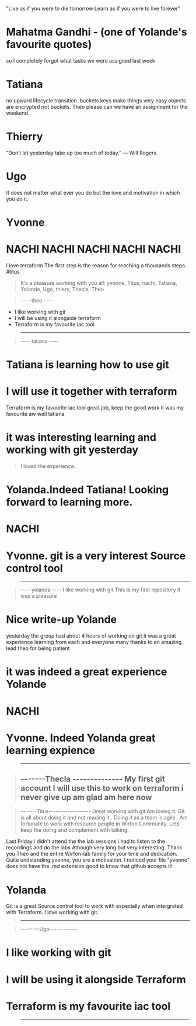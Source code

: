 "Live as if you were to die tomorrow
Learn as if you were to live forever"
# Mahatma Gandhi - (one of Yolande's favourite quotes)

so I completely forgot what tasks we were assigned last week
# Tatiana

no upward lifecycle transition. buckets keys make things very easy.objects are encrypted not buckets.
Theo please can we have an assignment for the weekend.
# Thierry

“Don’t let yesterday take up too much of today.” — Will Rogers
# Ugo

It does not matter what ever you do but the love and motivation in which you do it.
# Yvonne
 #  NACHI NACHI NACHI NACHI NACHI
  I love terraform
The first step is the reason for reaching a thousands steps.
#titus

>It's a pleasure working with you all: yvonne, Titus, nachi, Tatiana, Yolande, Ugo, thiery, Thecla, Theo

>---- theo ----
* I like working with git
* I will be using it alongside terraform
* Terraform is my favourite iac tool
>--------------

>---- tatiana ----
# Tatiana is learning how to use git
# I will use it together with terraform
Terraform is my favourite iac tool
great job, keep the good work
it was my favourite aw well tatiana
# it was interesting learning and working with git yesterday
> I loved the experience.
# Yolanda.Indeed Tatiana! Looking forward to learning more.
# NACHI
# Yvonne. git is a very interest Source control tool
>----------------

>---- yolanda ----
I like working with git
This is my first repository
It was a pleasure
# Nice write-up Yolande
yesterday the group had about 4 hours of working on git
it was a great experience learning from each and everyone
many thanks to an amazing lead theo for being patient 
# it was indeed a great experience Yolande
# NACHI
# Yvonne. Indeed Yolanda great learning expience
>------------------

>-------Thecla --------------
My first git account
I will use this to work on terraform
i never give up
am glad am here now
>----------------------------

>-------Titus------------------
Great working with git.Am loving it.
Git is all about doing it and not reading it .
Doing it as a team is agile .
Am fortunate to work with resource people in Wirfon Community.
Lets keep the doing and complement with talking.

Last Friday i didn't attend the the lab sessions
i had to listen to the recordings and do the labs
Athough very long but very interesting.
Thank you Theo and the entire Wirfon-lab family for 
your time and dedication. 
Quite undstanding yvonne, you are a motivation.
I noticed your file "yvonne" does not have the .md extension good to know that github accepts it!
# Yolanda 


Git is a great Source control tool to work with especially when intergrated with Terraform. I love working with git.
>-----------------------------------

>--------Ugo------------
# I like working with git
# I will be using it alongside Terraform
# Terraform is my favourite iac tool
>-----------------------
